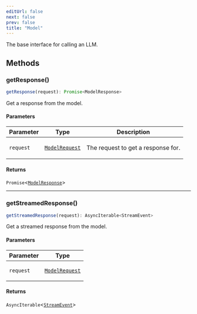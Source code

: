 ```yaml
---
editUrl: false
next: false
prev: false
title: "Model"
---
```


The base interface for calling an LLM.

## Methods

### getResponse()

```ts
getResponse(request): Promise<ModelResponse>
```

Get a response from the model.

#### Parameters

<table>
<thead>
<tr>
<th>Parameter</th>
<th>Type</th>
<th>Description</th>
</tr>
</thead>
<tbody>
<tr>
<td>

`request`

</td>
<td>

[`ModelRequest`](/openai-agents-js/openai/agents/type-aliases/modelrequest/)

</td>
<td>

The request to get a response for.

</td>
</tr>
</tbody>
</table>

#### Returns

`Promise`\<[`ModelResponse`](/openai-agents-js/openai/agents/type-aliases/modelresponse/)\>

***

### getStreamedResponse()

```ts
getStreamedResponse(request): AsyncIterable<StreamEvent>
```

Get a streamed response from the model.

#### Parameters

<table>
<thead>
<tr>
<th>Parameter</th>
<th>Type</th>
</tr>
</thead>
<tbody>
<tr>
<td>

`request`

</td>
<td>

[`ModelRequest`](/openai-agents-js/openai/agents/type-aliases/modelrequest/)

</td>
</tr>
</tbody>
</table>

#### Returns

`AsyncIterable`\<[`StreamEvent`](/openai-agents-js/openai/agents/type-aliases/streamevent/)\>
